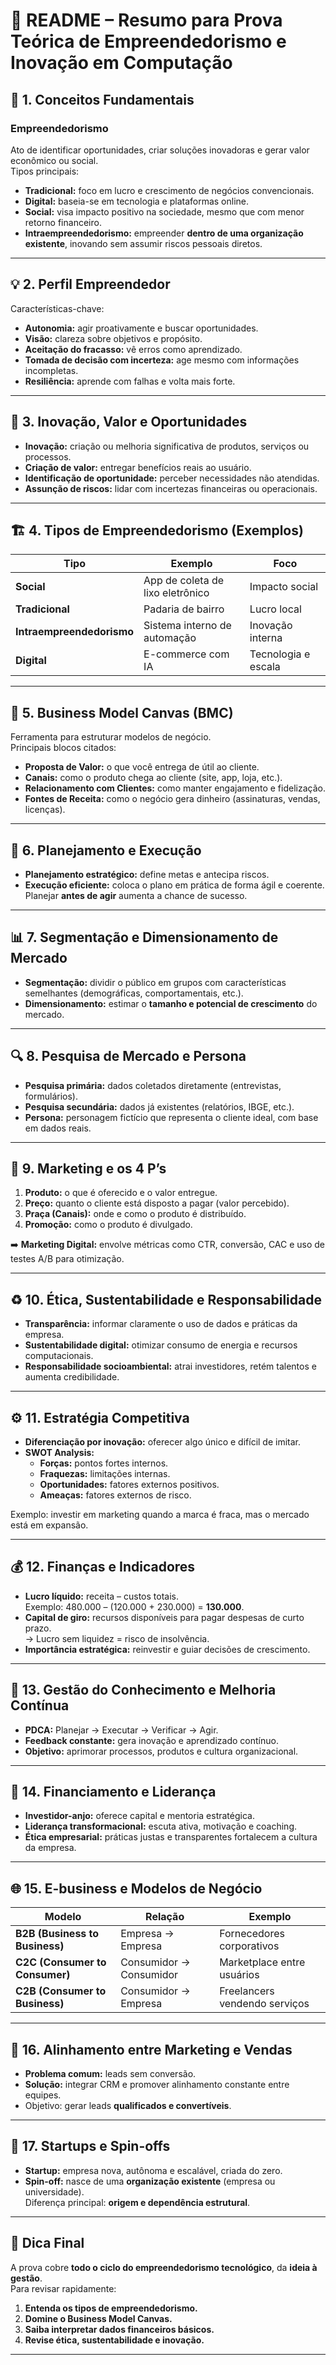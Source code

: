 # 📘 README – Resumo para Prova Teórica de Empreendedorismo e Inovação em Computação

## 🧭 1. Conceitos Fundamentais

### **Empreendedorismo**
Ato de identificar oportunidades, criar soluções inovadoras e gerar valor econômico ou social.  
Tipos principais:
- **Tradicional:** foco em lucro e crescimento de negócios convencionais.  
- **Digital:** baseia-se em tecnologia e plataformas online.  
- **Social:** visa impacto positivo na sociedade, mesmo que com menor retorno financeiro.  
- **Intraempreendedorismo:** empreender **dentro de uma organização existente**, inovando sem assumir riscos pessoais diretos.  

---

## 💡 2. Perfil Empreendedor
Características-chave:
- **Autonomia:** agir proativamente e buscar oportunidades.  
- **Visão:** clareza sobre objetivos e propósito.  
- **Aceitação do fracasso:** vê erros como aprendizado.  
- **Tomada de decisão com incerteza:** age mesmo com informações incompletas.  
- **Resiliência:** aprende com falhas e volta mais forte.  

---

## 🧩 3. Inovação, Valor e Oportunidades
- **Inovação:** criação ou melhoria significativa de produtos, serviços ou processos.  
- **Criação de valor:** entregar benefícios reais ao usuário.  
- **Identificação de oportunidade:** perceber necessidades não atendidas.  
- **Assunção de riscos:** lidar com incertezas financeiras ou operacionais.  

---

## 🏗️ 4. Tipos de Empreendedorismo (Exemplos)
| Tipo | Exemplo | Foco |
|------|----------|------|
| **Social** | App de coleta de lixo eletrônico | Impacto social |
| **Tradicional** | Padaria de bairro | Lucro local |
| **Intraempreendedorismo** | Sistema interno de automação | Inovação interna |
| **Digital** | E-commerce com IA | Tecnologia e escala |

---

## 🧠 5. Business Model Canvas (BMC)
Ferramenta para estruturar modelos de negócio.  
Principais blocos citados:
- **Proposta de Valor:** o que você entrega de útil ao cliente.  
- **Canais:** como o produto chega ao cliente (site, app, loja, etc.).  
- **Relacionamento com Clientes:** como manter engajamento e fidelização.  
- **Fontes de Receita:** como o negócio gera dinheiro (assinaturas, vendas, licenças).  

---

## 🎯 6. Planejamento e Execução
- **Planejamento estratégico:** define metas e antecipa riscos.  
- **Execução eficiente:** coloca o plano em prática de forma ágil e coerente.  
Planejar **antes de agir** aumenta a chance de sucesso.

---

## 📊 7. Segmentação e Dimensionamento de Mercado
- **Segmentação:** dividir o público em grupos com características semelhantes (demográficas, comportamentais, etc.).  
- **Dimensionamento:** estimar o **tamanho e potencial de crescimento** do mercado.  

---

## 🔍 8. Pesquisa de Mercado e Persona
- **Pesquisa primária:** dados coletados diretamente (entrevistas, formulários).  
- **Pesquisa secundária:** dados já existentes (relatórios, IBGE, etc.).  
- **Persona:** personagem fictício que representa o cliente ideal, com base em dados reais.

---

## 📢 9. Marketing e os 4 P’s
1. **Produto:** o que é oferecido e o valor entregue.  
2. **Preço:** quanto o cliente está disposto a pagar (valor percebido).  
3. **Praça (Canais):** onde e como o produto é distribuído.  
4. **Promoção:** como o produto é divulgado.  

➡️ **Marketing Digital:** envolve métricas como CTR, conversão, CAC e uso de testes A/B para otimização.

---

## ♻️ 10. Ética, Sustentabilidade e Responsabilidade
- **Transparência:** informar claramente o uso de dados e práticas da empresa.  
- **Sustentabilidade digital:** otimizar consumo de energia e recursos computacionais.  
- **Responsabilidade socioambiental:** atrai investidores, retém talentos e aumenta credibilidade.  

---

## ⚙️ 11. Estratégia Competitiva
- **Diferenciação por inovação:** oferecer algo único e difícil de imitar.  
- **SWOT Analysis:**  
  - **Forças:** pontos fortes internos.  
  - **Fraquezas:** limitações internas.  
  - **Oportunidades:** fatores externos positivos.  
  - **Ameaças:** fatores externos de risco.  

Exemplo: investir em marketing quando a marca é fraca, mas o mercado está em expansão.

---

## 💰 12. Finanças e Indicadores
- **Lucro líquido:** receita – custos totais.  
  Exemplo: 480.000 – (120.000 + 230.000) = **130.000**.  
- **Capital de giro:** recursos disponíveis para pagar despesas de curto prazo.  
  → Lucro sem liquidez = risco de insolvência.  
- **Importância estratégica:** reinvestir e guiar decisões de crescimento.  

---

## 🔄 13. Gestão do Conhecimento e Melhoria Contínua
- **PDCA:** Planejar → Executar → Verificar → Agir.  
- **Feedback constante:** gera inovação e aprendizado contínuo.  
- **Objetivo:** aprimorar processos, produtos e cultura organizacional.  

---

## 👥 14. Financiamento e Liderança
- **Investidor-anjo:** oferece capital e mentoria estratégica.  
- **Liderança transformacional:** escuta ativa, motivação e coaching.  
- **Ética empresarial:** práticas justas e transparentes fortalecem a cultura da empresa.  

---

## 🌐 15. E-business e Modelos de Negócio
| Modelo | Relação | Exemplo |
|---------|----------|---------|
| **B2B (Business to Business)** | Empresa → Empresa | Fornecedores corporativos |
| **C2C (Consumer to Consumer)** | Consumidor → Consumidor | Marketplace entre usuários |
| **C2B (Consumer to Business)** | Consumidor → Empresa | Freelancers vendendo serviços |

---

## 🔗 16. Alinhamento entre Marketing e Vendas
- **Problema comum:** leads sem conversão.  
- **Solução:** integrar CRM e promover alinhamento constante entre equipes.  
- Objetivo: gerar leads **qualificados e convertíveis**.  

---

## 🚀 17. Startups e Spin-offs
- **Startup:** empresa nova, autônoma e escalável, criada do zero.  
- **Spin-off:** nasce de uma **organização existente** (empresa ou universidade).  
Diferença principal: **origem e dependência estrutural**.  

---

## 🧾 Dica Final
A prova cobre **todo o ciclo do empreendedorismo tecnológico**, da **ideia à gestão**.  
Para revisar rapidamente:
1. **Entenda os tipos de empreendedorismo.**  
2. **Domine o Business Model Canvas.**  
3. **Saiba interpretar dados financeiros básicos.**  
4. **Revise ética, sustentabilidade e inovação.**

---
